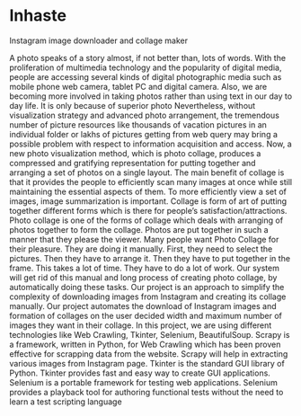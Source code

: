 # Inhaste
Instagram image downloader and collage maker

A photo speaks of a story almost, if not better than, lots of words. With the proliferation of multimedia technology and the popularity of digital media, people are accessing several kinds of digital photographic media such as mobile phone web camera, tablet PC and digital camera. Also, we are becoming more involved in taking photos rather than using text in our day to day life. It is only because of superior photo Nevertheless, without visualization strategy and advanced photo arrangement, the tremendous number of picture resources like thousands of vacation pictures in an individual folder or lakhs of pictures getting from web query may bring a possible problem with respect to information acquisition and access. Now, a new photo visualization method, which is photo collage, produces a compressed and gratifying representation for putting together and arranging a set of photos on a single layout. The main benefit of collage is that it provides the people to efficiently scan many images at once while still maintaining the essential aspects of them. To more efficiently view a set of images, image summarization is important.
Collage is form of art of putting together different forms which is there for people’s satisfaction/attractions. Photo collage is one of the forms of collage which deals with arranging of photos together to form the collage. Photos are put together in such a manner that they please the viewer. Many people want Photo Collage for their pleasure. They are doing it manually. First, they need to select the pictures. Then they have to arrange it. Then they have to put together in the frame. This takes a lot of time. They have to do a lot of work. Our system will get rid of this manual and long process of creating photo collage, by automatically doing these tasks. 
Our project is an approach to simplify the complexity of downloading images from Instagram and creating its collage manually. Our project automates the download of Instagram images and formation of collages on the user decided width and maximum number of images they want in their collage.
In this project, we are using different technologies like Web Crawling, Tkinter, Selenium, BeautifulSoup. Scrapy is a framework, written in Python, for Web Crawling which has been proven effective for scrapping data from the website. Scrapy will help in extracting various images from Instagram page. Tkinter is the standard GUI library of Python. Tkinter provides fast and easy way to create GUI applications. Selenium is a portable framework for testing web applications. Selenium provides a playback tool for authoring functional tests without the need to learn a test scripting language
